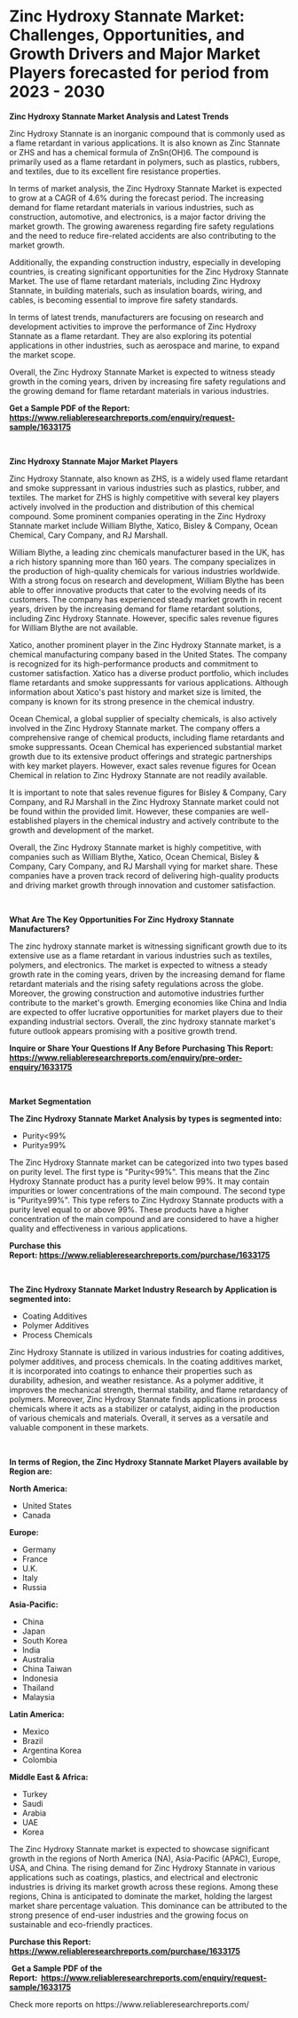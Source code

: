 <p><h1>Zinc Hydroxy Stannate Market: Challenges, Opportunities, and Growth Drivers and Major Market Players forecasted for period from 2023 - 2030</h1></p><p><strong>Zinc Hydroxy Stannate Market Analysis and Latest Trends</strong></p>
<p><p>Zinc Hydroxy Stannate is an inorganic compound that is commonly used as a flame retardant in various applications. It is also known as Zinc Stannate or ZHS and has a chemical formula of ZnSn(OH)6. The compound is primarily used as a flame retardant in polymers, such as plastics, rubbers, and textiles, due to its excellent fire resistance properties.</p><p>In terms of market analysis, the Zinc Hydroxy Stannate Market is expected to grow at a CAGR of 4.6% during the forecast period. The increasing demand for flame retardant materials in various industries, such as construction, automotive, and electronics, is a major factor driving the market growth. The growing awareness regarding fire safety regulations and the need to reduce fire-related accidents are also contributing to the market growth.</p><p>Additionally, the expanding construction industry, especially in developing countries, is creating significant opportunities for the Zinc Hydroxy Stannate Market. The use of flame retardant materials, including Zinc Hydroxy Stannate, in building materials, such as insulation boards, wiring, and cables, is becoming essential to improve fire safety standards.</p><p>In terms of latest trends, manufacturers are focusing on research and development activities to improve the performance of Zinc Hydroxy Stannate as a flame retardant. They are also exploring its potential applications in other industries, such as aerospace and marine, to expand the market scope.</p><p>Overall, the Zinc Hydroxy Stannate Market is expected to witness steady growth in the coming years, driven by increasing fire safety regulations and the growing demand for flame retardant materials in various industries.</p></p>
<p><strong>Get a Sample PDF of the Report:&nbsp; <a href="https://www.reliableresearchreports.com/enquiry/request-sample/1633175">https://www.reliableresearchreports.com/enquiry/request-sample/1633175</a></strong></p>
<p>&nbsp;</p>
<p><strong>Zinc Hydroxy Stannate Major Market Players</strong></p>
<p><p>Zinc Hydroxy Stannate, also known as ZHS, is a widely used flame retardant and smoke suppressant in various industries such as plastics, rubber, and textiles. The market for ZHS is highly competitive with several key players actively involved in the production and distribution of this chemical compound. Some prominent companies operating in the Zinc Hydroxy Stannate market include William Blythe, Xatico, Bisley & Company, Ocean Chemical, Cary Company, and RJ Marshall.</p><p>William Blythe, a leading zinc chemicals manufacturer based in the UK, has a rich history spanning more than 160 years. The company specializes in the production of high-quality chemicals for various industries worldwide. With a strong focus on research and development, William Blythe has been able to offer innovative products that cater to the evolving needs of its customers. The company has experienced steady market growth in recent years, driven by the increasing demand for flame retardant solutions, including Zinc Hydroxy Stannate. However, specific sales revenue figures for William Blythe are not available.</p><p>Xatico, another prominent player in the Zinc Hydroxy Stannate market, is a chemical manufacturing company based in the United States. The company is recognized for its high-performance products and commitment to customer satisfaction. Xatico has a diverse product portfolio, which includes flame retardants and smoke suppressants for various applications. Although information about Xatico's past history and market size is limited, the company is known for its strong presence in the chemical industry.</p><p>Ocean Chemical, a global supplier of specialty chemicals, is also actively involved in the Zinc Hydroxy Stannate market. The company offers a comprehensive range of chemical products, including flame retardants and smoke suppressants. Ocean Chemical has experienced substantial market growth due to its extensive product offerings and strategic partnerships with key market players. However, exact sales revenue figures for Ocean Chemical in relation to Zinc Hydroxy Stannate are not readily available.</p><p>It is important to note that sales revenue figures for Bisley & Company, Cary Company, and RJ Marshall in the Zinc Hydroxy Stannate market could not be found within the provided limit. However, these companies are well-established players in the chemical industry and actively contribute to the growth and development of the market.</p><p>Overall, the Zinc Hydroxy Stannate market is highly competitive, with companies such as William Blythe, Xatico, Ocean Chemical, Bisley & Company, Cary Company, and RJ Marshall vying for market share. These companies have a proven track record of delivering high-quality products and driving market growth through innovation and customer satisfaction.</p></p>
<p>&nbsp;</p>
<p><strong>What Are The Key Opportunities For Zinc Hydroxy Stannate Manufacturers?</strong></p>
<p><p>The zinc hydroxy stannate market is witnessing significant growth due to its extensive use as a flame retardant in various industries such as textiles, polymers, and electronics. The market is expected to witness a steady growth rate in the coming years, driven by the increasing demand for flame retardant materials and the rising safety regulations across the globe. Moreover, the growing construction and automotive industries further contribute to the market's growth. Emerging economies like China and India are expected to offer lucrative opportunities for market players due to their expanding industrial sectors. Overall, the zinc hydroxy stannate market's future outlook appears promising with a positive growth trend.</p></p>
<p><strong>Inquire or Share Your Questions If Any Before Purchasing This Report: <a href="https://www.reliableresearchreports.com/enquiry/pre-order-enquiry/1633175">https://www.reliableresearchreports.com/enquiry/pre-order-enquiry/1633175</a></strong></p>
<p>&nbsp;</p>
<p><strong>Market Segmentation</strong></p>
<p><strong>The Zinc Hydroxy Stannate Market Analysis by types is segmented into:</strong></p>
<p><ul><li>Purity<99%</li><li>Purity≥99%</li></ul></p>
<p><p>The Zinc Hydroxy Stannate market can be categorized into two types based on purity level. The first type is "Purity<99%". This means that the Zinc Hydroxy Stannate product has a purity level below 99%. It may contain impurities or lower concentrations of the main compound. The second type is "Purity≥99%". This type refers to Zinc Hydroxy Stannate products with a purity level equal to or above 99%. These products have a higher concentration of the main compound and are considered to have a higher quality and effectiveness in various applications.</p></p>
<p><strong>Purchase this Report:&nbsp;<a href="https://www.reliableresearchreports.com/purchase/1633175">https://www.reliableresearchreports.com/purchase/1633175</a></strong></p>
<p>&nbsp;</p>
<p><strong>The Zinc Hydroxy Stannate Market Industry Research by Application is segmented into:</strong></p>
<p><ul><li>Coating Additives</li><li>Polymer Additives</li><li>Process Chemicals</li></ul></p>
<p><p>Zinc Hydroxy Stannate is utilized in various industries for coating additives, polymer additives, and process chemicals. In the coating additives market, it is incorporated into coatings to enhance their properties such as durability, adhesion, and weather resistance. As a polymer additive, it improves the mechanical strength, thermal stability, and flame retardancy of polymers. Moreover, Zinc Hydroxy Stannate finds applications in process chemicals where it acts as a stabilizer or catalyst, aiding in the production of various chemicals and materials. Overall, it serves as a versatile and valuable component in these markets.</p></p>
<p>&nbsp;</p>
<p><strong>In terms of Region, the Zinc Hydroxy Stannate Market Players available by Region are:</strong></p>
<p>
    <p> <strong> North America: </strong>
        <ul>
            <li>United States</li>
            <li>Canada</li>
        </ul>
        </p> 
    <p> <strong> Europe: </strong>
        <ul>
            <li>Germany</li>
            <li>France</li>
            <li>U.K.</li>
            <li>Italy</li>
            <li>Russia</li>
        </ul>
        </p> 
    <p> <strong> Asia-Pacific: </strong>
        <ul>
            <li>China</li>
            <li>Japan</li>
            <li>South Korea</li>
            <li>India</li>
            <li>Australia</li>
            <li>China Taiwan</li>
            <li>Indonesia</li>
            <li>Thailand</li>
            <li>Malaysia</li>
        </ul>
        </p> 
    <p> <strong> Latin America: </strong>
        <ul>
            <li>Mexico</li>
            <li>Brazil</li>
            <li>Argentina Korea</li>
            <li>Colombia</li>
        </ul>
        </p> 
    <p> <strong> Middle East & Africa: </strong>
        <ul>
            <li>Turkey</li>
            <li>Saudi</li>
            <li>Arabia</li>
            <li>UAE</li>
            <li>Korea</li>
        </ul>
    </p>
    </p>
<p><p>The Zinc Hydroxy Stannate market is expected to showcase significant growth in the regions of North America (NA), Asia-Pacific (APAC), Europe, USA, and China. The rising demand for Zinc Hydroxy Stannate in various applications such as coatings, plastics, and electrical and electronic industries is driving its market growth across these regions. Among these regions, China is anticipated to dominate the market, holding the largest market share percentage valuation. This dominance can be attributed to the strong presence of end-user industries and the growing focus on sustainable and eco-friendly practices.</p></p>
<p><strong>Purchase this Report: <a href="https://www.reliableresearchreports.com/purchase/1633175">https://www.reliableresearchreports.com/purchase/1633175</a></strong></p>
<p>&nbsp;<strong>Get a Sample PDF of the Report:&nbsp;&nbsp;<a href="https://www.reliableresearchreports.com/enquiry/request-sample/1633175">https://www.reliableresearchreports.com/enquiry/request-sample/1633175</a></strong></p>
<p><strong></strong></p>
<p>Check more reports on https://www.reliableresearchreports.com/</p>